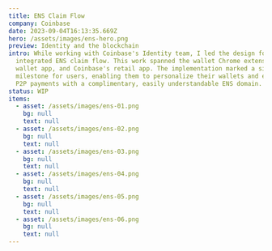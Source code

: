 ```yaml
---
title: ENS Claim Flow
company: Coinbase
date: 2023-09-04T16:13:35.669Z
hero: /assets/images/ens-hero.png
preview: Identity and the blockchain
intro: While working with Coinbase's Identity team, I led the design for an
  integrated ENS claim flow. This work spanned the wallet Chrome extension, iOS
  wallet app, and Coinbase's retail app. The implementation marked a significant
  milestone for users, enabling them to personalize their wallets and enhance
  P2P payments with a complimentary, easily understandable ENS domain.
status: WIP
items:
  - asset: /assets/images/ens-01.png
    bg: null
    text: null
  - asset: /assets/images/ens-02.png
    bg: null
    text: null
  - asset: /assets/images/ens-03.png
    bg: null
    text: null
  - asset: /assets/images/ens-04.png
    bg: null
    text: null
  - asset: /assets/images/ens-05.png
    bg: null
    text: null
  - asset: /assets/images/ens-06.png
    bg: null
    text: null
---
```

